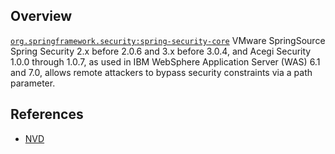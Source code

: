 ## Overview
[`org.springframework.security:spring-security-core`](http://search.maven.org/#search%7Cga%7C1%7Ca%3A%22spring-security-core%22)
VMware SpringSource Spring Security 2.x before 2.0.6 and 3.x before 3.0.4, and Acegi Security 1.0.0 through 1.0.7, as used in IBM WebSphere Application Server (WAS) 6.1 and 7.0, allows remote attackers to bypass security constraints via a path parameter.

## References
- [NVD](https://web.nvd.nist.gov/view/vuln/detail?vulnId=CVE-2010-3700)